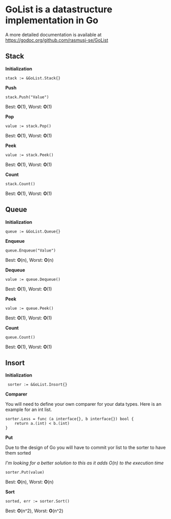 # GoList is a datastructure implementation in Go

A more detailed documentation is available at https://godoc.org/github.com/rasmusj-se/GoList

## Stack

**Initialization**

`stack := &GoList.Stack{}`

**Push**

`stack.Push("Value")`

Best: **O**(1), Worst: **O**(1)

**Pop**

`value := stack.Pop()`

Best: **O**(1), Worst: **O**(1)

**Peek**

`value := stack.Peek()`

Best: **O**(1), Worst: **O**(1)

**Count**

`stack.Count()`

Best: **O**(1), Worst: **O**(1)

## Queue

**Initialization**

`queue := &GoList.Queue{}`

**Enqueue**

`queue.Enqueue("Value")`

Best: **O**(n), Worst: **O**(n)

**Dequeue**

`value := queue.Dequeue()`

Best: **O**(1), Worst: **O**(1)

**Peek**

`value := queue.Peek()`

Best: **O**(1), Worst: **O**(1)

**Count**

`queue.Count()`

Best: **O**(1), Worst: **O**(1)

## Insort

**Initialization**

` sorter := &GoList.Insort{}`

**Comparer**

You will need to define your own comparer for your data types.
Here is an example for an int list.

```
sorter.Less = func (a interface{}, b interface{}) bool {
    return a.(int) < b.(int)
}
```

**Put**

Due to the design of Go you will have to commit yor list to the sorter to have them sorted

*I'm looking for a better solution to this as it adds O(n) to the execution time*

`sorter.Put(value)`

Best: **O**(n), Worst: **O**(n)

**Sort**

`sorted, err := sorter.Sort()`

Best: **O**(n^2), Worst: **O**(n^2)

